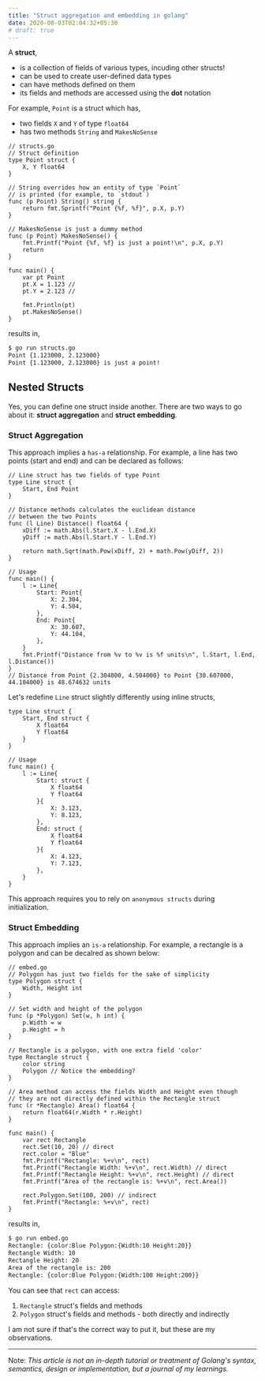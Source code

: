 ```yaml
---
title: "Struct aggregation and embedding in golang"
date: 2020-08-03T02:04:32+05:30
# draft: true
---
```


A **struct**,
- is a collection of fields of various types, incuding other structs!
- can be used to create user-defined data types
- can have methods defined on them
- its fields and methods are accessed using the **dot** notation

For example, `Point` is a struct which has,

- two fields `X` and `Y` of type `float64`
- has two methods `String` and `MakesNoSense`

```golang
// structs.go
// Struct definition
type Point struct {
	X, Y float64
}

// String overrides how an entity of type `Point` 
// is printed (for example, to `stdout`)
func (p Point) String() string {
	return fmt.Sprintf("Point {%f, %f}", p.X, p.Y)
}

// MakesNoSense is just a dummy method
func (p Point) MakesNoSense() {
	fmt.Printf("Point {%f, %f} is just a point!\n", p.X, p.Y)
	return
}

func main() {
	var pt Point
	pt.X = 1.123 // 
	pt.Y = 2.123 // 

    fmt.Println(pt)
    pt.MakesNoSense()
}
```

results in,
```sh
$ go run structs.go
Point {1.123000, 2.123000}
Point {1.123000, 2.123000} is just a point!
```

## Nested Structs

Yes, you can define one struct inside another. There are two ways to go about it: **struct aggregation** and **struct embedding**.

### Struct Aggregation

This approach implies a `has-a` relationship. For example, a line has two points (start and end) and can be declared as follows:

```golang
// Line struct has two fields of type Point
type Line struct {
	Start, End Point
}

// Distance methods calculates the euclidean distance 
// between the two Points
func (l Line) Distance() float64 {
	xDiff := math.Abs(l.Start.X - l.End.X)
	yDiff := math.Abs(l.Start.Y - l.End.Y)

	return math.Sqrt(math.Pow(xDiff, 2) + math.Pow(yDiff, 2))
}

// Usage
func main() {
	l := Line{
		Start: Point{
			X: 2.304,
			Y: 4.504,
		},
		End: Point{
			X: 30.607,
			Y: 44.104,
		},
	}
	fmt.Printf("Distance from %v to %v is %f units\n", l.Start, l.End, l.Distance())
}
// Distance from Point {2.304000, 4.504000} to Point {30.607000, 44.104000} is 48.674632 units
```

Let's redefine `Line` struct slightly differently using inline structs,
```golang
type Line struct {
	Start, End struct {
		X float64
		Y float64
	}
}

// Usage
func main() {
	l := Line{
		Start: struct {
			X float64
			Y float64
		}{
			X: 3.123,
			Y: 8.123,
		},
		End: struct {
			X float64
			Y float64
		}{
			X: 4.123,
			Y: 7.123,
		},
	}
}
```
This approach requires you to rely on `anonymous structs` during initialization.

### Struct Embedding

This approach implies an `is-a` relationship. For example, a rectangle is a polygon and can be decalred as shown below:
```golang
// embed.go
// Polygon has just two fields for the sake of simplicity
type Polygon struct {
	Width, Height int
}

// Set width and height of the polygon
func (p *Polygon) Set(w, h int) {
	p.Width = w
	p.Height = h
}

// Rectangle is a polygon, with one extra field 'color'
type Rectangle struct {
	color string
	Polygon // Notice the embedding?
}

// Area method can access the fields Width and Height even though
// they are not directly defined within the Rectangle struct
func (r *Rectangle) Area() float64 {
	return float64(r.Width * r.Height)
}

func main() {
	var rect Rectangle
	rect.Set(10, 20) // direct
	rect.color = "Blue"
	fmt.Printf("Rectangle: %+v\n", rect)
	fmt.Printf("Rectangle Width: %+v\n", rect.Width) // direct
	fmt.Printf("Rectangle Height: %+v\n", rect.Height) // direct
	fmt.Printf("Area of the rectangle is: %+v\n", rect.Area())

	rect.Polygon.Set(100, 200) // indirect
	fmt.Printf("Rectangle: %+v\n", rect)
}
``` 
results in,
```sh
$ go run embed.go
Rectangle: {color:Blue Polygon:{Width:10 Height:20}}
Rectangle Width: 10
Rectangle Height: 20
Area of the rectangle is: 200
Rectangle: {color:Blue Polygon:{Width:100 Height:200}}
```

You can see that `rect` can access:
1. `Rectangle` struct's fields and methods
2. `Polygon` struct's fields and methods - both directly and indirectly

I am not sure if that's the correct way to put it, but these are my observations.

---

Note: _This article is not an in-depth tutorial or treatment of Golang's syntax, semantics, design or implementation, but a journal of my learnings._